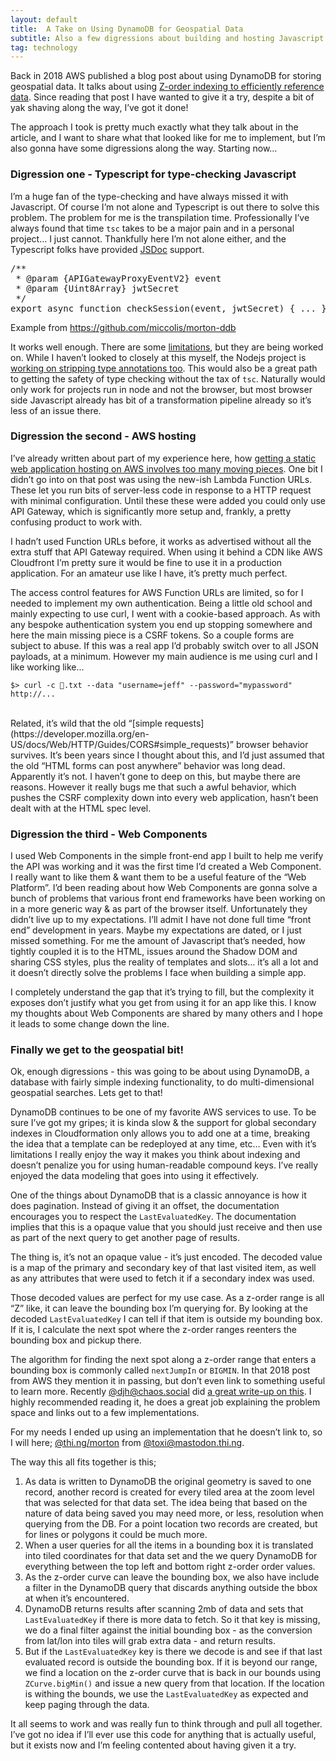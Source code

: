 ```yaml
---
layout: default
title:  A Take on Using DynamoDB for Geospatial Data
subtitle: Also a few digressions about building and hosting Javascript applications
tag: technology
---
```


Back in 2018 AWS published a blog post about using DynamoDB for storing geospatial data. It talks about using [Z-order indexing to efficiently reference data](https://aws.amazon.com/blogs/database/z-order-indexing-for-multifaceted-queries-in-amazon-dynamodb-part-1/). Since reading that post I have wanted to give it a try, despite a bit of yak shaving along the way, I’ve got it done!

The approach I took is pretty much exactly what they talk about in the article, and I want to share what that looked like for me to implement, but I’m also gonna have some digressions along the way. Starting now…

### Digression one - Typescript for type-checking Javascript

I’m a huge fan of the type-checking  and have always missed it with Javascript. Of course I’m not alone and Typescript is out there to solve this problem. The problem for me is the transpilation time. Professionally I’ve always found that time `tsc` takes to be a major pain and in a personal project… I just cannot. Thankfully here I’m not alone either, and the Typescript folks have provided <a href="https://jsdoc.app/">JSDoc</a> support. 

<div class="box">
<pre>
/**
 * @param {APIGatewayProxyEventV2} event
 * @param {Uint8Array} jwtSecret
 */
export async function checkSession(event, jwtSecret) { ... }
</pre>

<div class="is-size-7 pb-1">Example from <a href="https://github.com/miccolis/morton-ddb/blob/48caaa709fa936b43e533f23995fc85eff930384/src/lib/helpers.js#L110-L114">https://github.com/miccolis/morton-ddb</a></div>
</div>

It works well enough. There are some [limitations](https://www.typescriptlang.org/docs/handbook/jsdoc-supported-types.html#unsupported-tags), but they are being worked on. While I haven’t looked to closely at this myself, the Nodejs project is [working on stripping type annotations too](https://nodejs.org/en/learn/typescript/run-natively). This would also be a great path to getting the safety of type checking without the tax of `tsc`. Naturally would only work for projects run in node and not the browser, but most browser side Javascript already has bit of a transformation pipeline already so it’s less of an issue there.

### Digression the second - AWS hosting

I’ve already written about part of my experience here, how [getting a static web application hosting on AWS involves too many moving pieces](https://jeff.miccolis.net/posts/2024-11-09-hosting-hobby-app-aws.html).  One bit I didn’t go into on that post was using the new-ish Lambda Function URLs. These let you run bits of server-less code in response to a HTTP request with minimal configuration. Until these these were added you could only use API Gateway, which is significantly more setup and, frankly, a pretty confusing product to work with.

I hadn’t used Function URLs before, it works as advertised without all the extra stuff that API Gateway required. When using it behind a CDN like AWS Cloudfront I’m pretty sure it would be fine to use it in a production application. For an amateur use like I have, it’s pretty much perfect.

The access control features for AWS Function URLs are limited, so for I needed to implement my own authentication. Being a little old school and mainly expecting to use curl, I went with a cookie-based approach. As with any bespoke authentication system you end up stopping somewhere and here the main missing piece is a CSRF tokens. So a couple forms are subject to abuse. If this was a real app I’d probably switch over to all JSON payloads, at a minimum.  However my main audience is me using curl and I like working like...

    $> curl -c 🍪.txt --data "username=jeff" --password="mypassword" http://...

<br />
Related, it’s wild that the old “[simple requests](https://developer.mozilla.org/en-US/docs/Web/HTTP/Guides/CORS#simple_requests)” browser behavior survives. It’s been years since I thought about this, and I’d just assumed that the old “HTML forms can post anywhere” behavior was long dead. Apparently it’s not. I haven’t gone to deep on this, but maybe there are reasons. However it really bugs me that such a awful behavior, which pushes the CSRF complexity down into every web application, hasn’t been dealt with at the HTML spec level.

### Digression the third - Web Components

I used Web Components in the simple front-end app I built to help me verify the API was working and it was the first time I’d created a Web Component. I really want to like them & want them to be a useful feature of the “Web Platform”. I’d been reading about how Web Components are gonna solve a bunch of problems that various front end frameworks have been working on in a more generic way & as part of the browser itself. Unfortunately they didn’t live up to my expectations. I’ll admit I have not done full time “front end” development in years. Maybe my expectations are dated, or I just missed something. For me the amount of Javascript that’s needed, how tightly coupled it is to the HTML, issues around the Shadow DOM and sharing CSS styles, plus the reality of templates and slots… it’s all a lot and it doesn’t directly solve the problems I face when building a simple app. 

I completely understand the gap that it’s trying to fill, but the complexity it exposes don’t justify what you get from using it for an app like this. I know my thoughts about Web Components are shared by many others and I hope it leads to some change down the line.

### Finally we get to the geospatial bit!

Ok, enough digressions - this was going to be about using DynamoDB, a database with fairly simple indexing functionality, to do multi-dimensional geospatial searches. Lets get to that!

DynamoDB continues to be one of my favorite AWS services to use. To be sure I’ve got my gripes; it is kinda slow & the support for global secondary indexes in Cloudformation only allows you to add one at a time, breaking the idea that a template can be redeployed at any time, etc… Even with it’s limitations I really enjoy the way it makes you think about indexing and doesn’t penalize you for using human-readable compound keys. I’ve really enjoyed the data modeling that goes into using it effectively.

One of the things about DynamoDB that is a classic annoyance is how it does pagination. Instead of giving it an offset, the documentation encourages you to respect the `LastEvaluatedKey`. The documentation implies that this is a opaque value that you should just receive and then use as part of the next query to get another page of results. 

The thing is, it’s not an opaque value - it’s just encoded. The decoded value is a map of the primary and secondary key of that last visited item, as well as any attributes that were used to fetch it if a secondary index was used.

Those decoded values are perfect for my use case. As a z-order range is all “Z” like, it can leave the bounding box I’m querying for. By looking at the decoded `LastEvaluatedKey` I can tell if that item is outside my bounding box. If it is, I calculate the next spot where the z-order ranges reenters the bounding box and pickup there.

The algorithm for finding the next spot along a z-order range that enters a bounding box is commonly called `nextJumpIn` or `BIGMIN`. In that 2018 post from AWS they mention it in passing, but don’t even link to something useful to learn more. Recently <a href="https://chaos.social/@djh">@djh@chaos.social</a> did [a great write-up on this](https://www.openstreetmap.org/user/daniel-j-h/diary/406584). I highly recommended reading it, he does a great job explaining the problem space and links out to a few implementations.

For my needs I ended up using an implementation that he doesn’t link to, so I will here; <a href="https://www.npmjs.com/package/@thi.ng/morton">@thi.ng/morton</a> from <a href="https://mastodon.thi.ng/@toxi">@toxi@mastodon.thi.ng</a>. 

The way this all fits together is this;


1. As data is written to DynamoDB the original geometry is saved to one record, another record is created for every tiled area at the zoom level that was selected for that data set.  The idea being that based on the nature of data being saved you may need more, or less, resolution when querying from the DB. For a point location two records are created, but for lines or polygons it could be much more.
2. When a user queries for all the items in a bounding box it is translated into tiled coordinates for that data set and the we query DynamoDB for everything between the top left and bottom right z-order order values.
3. As the z-order curve can leave the bounding box, we also have include a filter in the DynamoDB query that discards anything outside the bbox at when it’s encountered.
4. DynamoDB returns results after scanning 2mb of data and sets that `LastEvaluatedKey` if there is more data to fetch. So it that key is missing, we do a final filter against the initial bounding box - as the conversion from lat/lon into tiles will grab extra data - and return results.
5. But if the `LastEvaluatedKey` key is there we decode is and see if that last evaluated record is outside the bounding box. If it is beyond our range, we find a location on the z-order curve that is back in our bounds using `ZCurve.bigMin()` and issue a new query from that location. If the location is withing the bounds, we use the `LastEvaluatedKey` as expected and keep paging through the data.

It all seems to work and was really fun to think through and pull all together. I’ve got no idea if I’ll ever use this code for anything that is actually useful, but it exists now and I’m feeling contented about having given it a try.

